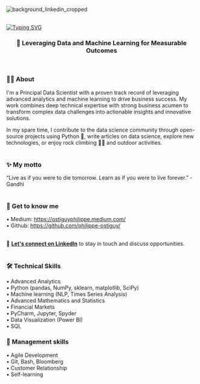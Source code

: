 ![background_linkedin_cropped](https://github.com/user-attachments/assets/f1873ecc-0796-480c-b0b6-93b21306f566)
<br />
<br />

[![Typing SVG](https://readme-typing-svg.demolab.com?font=Fira+Code&size=26&pause=1000&color=5BA8F7&center=true&width=1100&height=52&lines=%F0%9F%91%8B+Hi%2C+I'm+Philippe++%E2%80%94+welcome+to+my+profile)](https://git.io/typing-svg)


<h3 align="center">🎯 Leveraging Data and Machine Learning for Measurable Outcomes</h3>
<br />


###  👨‍💻 About
I'm a Principal Data Scientist with a proven track record of leveraging advanced analytics and machine learning to drive business success. My work combines deep technical expertise with strong business acumen to transform complex data challenges into actionable insights and innovative solutions. 

In my spare time, I contribute to the data science community through open-source projects using Python 🐍, write articles on data science, explore new technologies, or enjoy rock climbing 🧗‍♂️ and outdoor activities.
<br />
<br />

### ✨ My motto
“Live as if you were to die tomorrow. Learn as if you were to live forever.” - Gandhi
<br />
<br />

### 📝 Get to know me
• Medium: https://ostiguyphilippe.medium.com/ <br>
• Github: https://github.com/philippe-ostiguy/
<br />
<br />


🤝 [**Let's connect on LinkedIn**](https://www.linkedin.com/in/philippe-ostiguy/) to stay in touch and discuss opportunities.
<br />
<br />

### 🛠️ Technical Skills
• Advanced Analytics <br>
• Python (pandas, NumPy, sklearn, matplotlib, SciPy) <br>
• Machine learning (NLP, Times Series Analysis) <br>
• Advanced Mathematics and Statistics <br>
• Financial Markets <br>
• PyCharm, Jupyter, Spyder <br>
• Data Visualization (Power BI) <br>
• SQL

###  💼 Management skills
• Agile Development <br>
• Git, Bash, Bloomberg <br>
• Customer Relationship <br>
• Self-learning  <br>
